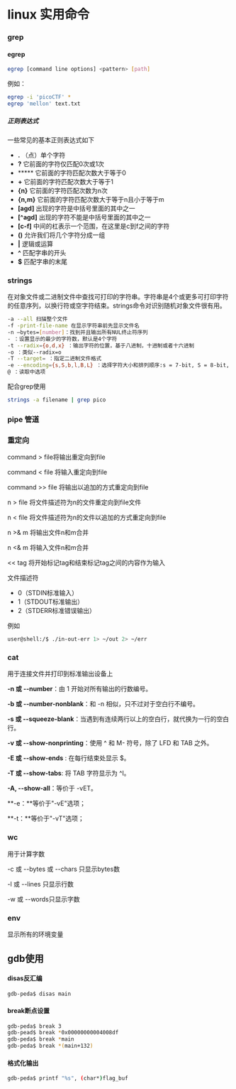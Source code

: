 # linux 实用命令

### grep

#### egrep

```bash
egrep [command line options] <pattern> [path]
```

例如：

```bash
egrep -i 'picoCTF' *
egrep 'mellon' text.txt
```

##### 正则表达式

一些常见的基本正则表达式如下

- **.** （点）单个字符
- **?** 它前面的字符仅匹配0次或1次
- ***** 它前面的字符匹配次数大于等于0
- **+** 它前面的字符匹配次数大于等于1
- **{n}** 它前面的字符匹配次数为n次
- **{n,m}** 它前面的字符匹配次数大于等于n且小于等于m
- **[agd]** 出现的字符是中括号里面的其中之一
- **[^agd]** 出现的字符不能是中括号里面的其中之一
- **[c-f]** 中间的杠表示一个范围，在这里是c到f之间的字符
- **()** 允许我们将几个字符分成一组
- **|** 逻辑或运算
- **^** 匹配字串的开头
- **$** 匹配字串的末尾

### strings 

在对象文件或二进制文件中查找可打印的字符串。字符串是4个或更多可打印字符的任意序列，以换行符或空字符结束。strings命令对识别随机对象文件很有用。

```bash
-a --all 扫描整个文件
-f -print-file-name 在显示字符串前先显示文件名
-n –bytes=[number]：找到并且输出所有NUL终止符序列
- ：设置显示的最少的字符数，默认是4个字符
-t --radix={o,d,x} ：输出字符的位置，基于八进制，十进制或者十六进制
-o ：类似--radix=o
-T --target= ：指定二进制文件格式
-e --encoding={s,S,b,l,B,L} ：选择字符大小和排列顺序:s = 7-bit, S = 8-bit, {b,l} = 16-bit, {B,L} = 32-bit
@ ：读取中选项
```

配合grep使用

```bash
strings -a filename | grep pico
```

### pipe 管道

### 重定向

command > file将输出重定向到file

command < file 将输入重定向到file

command >> file 将输出以追加的方式重定向到file

n > file 将文件描述符为n的文件重定向到file文件

n < file 将文件描述符为n的文件以追加的方式重定向到file

n >& m 将输出文件n和m合并

n <& m 将输入文件n和m合并

<< tag 将开始标记tag和结束标记tag之间的内容作为输入

文件描述符

- 0（STDIN标准输入）
- 1（STDOUT标准输出）
- 2（STDERR标准错误输出）

例如

```bash
user@shell:/$ ./in-out-err 1> ~/out 2> ~/err
```

### cat

用于连接文件并打印到标准输出设备上

**-n 或 --number**：由 1 开始对所有输出的行数编号。

**-b 或 --number-nonblank**：和 -n 相似，只不过对于空白行不编号。

**-s 或 --squeeze-blank**：当遇到有连续两行以上的空白行，就代换为一行的空白行。

**-v 或 --show-nonprinting**：使用 ^ 和 M- 符号，除了 LFD 和 TAB 之外。

**-E 或 --show-ends** : 在每行结束处显示 $。

**-T 或 --show-tabs**: 将 TAB 字符显示为 ^I。

**-A, --show-all**：等价于 -vET。

**-e：**等价于"-vE"选项；

**-t：**等价于"-vT"选项；

### wc

用于计算字数

-c 或 --bytes 或 --chars 只显示bytes数

-l 或 --lines 只显示行数

-w 或 --words只显示字数

### env

显示所有的环境变量

## gdb使用

#### disas反汇编

```bash
gdb-peda$ disas main
```

#### break断点设置

```bash
gdb-peda$ break 3
gdb-pead$ break *0x00000000004008df
gdb-peda$ break *main
gdb-peda$ break *(main+132)
```

#### 格式化输出

```bash
gdb-peda$ printf "%s", (char*)flag_buf
```


